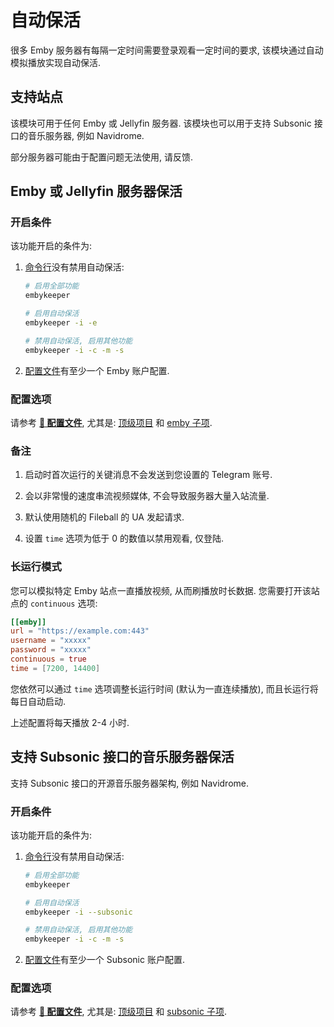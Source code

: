 # 自动保活

很多 Emby 服务器有每隔一定时间需要登录观看一定时间的要求, 该模块通过自动模拟播放实现自动保活.

## 支持站点

该模块可用于任何 Emby 或 Jellyfin 服务器. 该模块也可以用于支持 Subsonic 接口的音乐服务器, 例如 Navidrome.

部分服务器可能由于配置问题无法使用, 请反馈.

## Emby 或 Jellyfin 服务器保活

### 开启条件

该功能开启的条件为:

1. [命令行](/guide/命令行参数#%E5%8F%82%E6%95%B0%E8%AF%B4%E6%98%8E)没有禁用自动保活:

   ```bash
   # 启用全部功能
   embykeeper

   # 启用自动保活
   embykeeper -i -e

   # 禁用自动保活, 启用其他功能
   embykeeper -i -c -m -s
   ```

2. [配置文件](/guide/配置文件#emby-子项)有至少一个 Emby 账户配置.

### 配置选项

请参考 [**🔧 配置文件**](/guide/配置文件), 尤其是: [顶级项目](/guide/%E9%85%8D%E7%BD%AE%E6%96%87%E4%BB%B6#%E9%A1%B6%E7%BA%A7%E9%A1%B9%E7%9B%AE) 和 [emby 子项](/guide/%E9%85%8D%E7%BD%AE%E6%96%87%E4%BB%B6#emby-%E5%AD%90%E9%A1%B9).

### 备注

1. 启动时首次运行的关键消息不会发送到您设置的 Telegram 账号.

2. 会以非常慢的速度串流视频媒体, 不会导致服务器大量入站流量.

3. 默认使用随机的 Fileball 的 UA 发起请求.

4. 设置 `time` 选项为低于 0 的数值以禁用观看, 仅登陆.

### 长运行模式

您可以模拟特定 Emby 站点一直播放视频, 从而刷播放时长数据. 您需要打开该站点的 `continuous` 选项:

```toml
[[emby]]
url = "https://example.com:443"
username = "xxxxx"
password = "xxxxx"
continuous = true
time = [7200, 14400]
```

您依然可以通过 `time` 选项调整长运行时间 (默认为一直连续播放), 而且长运行将每日自动启动.

上述配置将每天播放 2-4 小时.

## 支持 Subsonic 接口的音乐服务器保活

支持 Subsonic 接口的开源音乐服务器架构, 例如 Navidrome.

### 开启条件

该功能开启的条件为:

1. [命令行](/guide/配置文件#emby-子项)没有禁用自动保活:

   ```bash
   # 启用全部功能
   embykeeper

   # 启用自动保活
   embykeeper -i --subsonic

   # 禁用自动保活, 启用其他功能
   embykeeper -i -c -m -s
   ```

2. [配置文件](/guide/配置文件#subsonic-子项)有至少一个 Subsonic 账户配置.

### 配置选项

请参考 [**🔧 配置文件**](/guide/配置文件), 尤其是: [顶级项目](/guide/配置文件#顶级项目) 和 [subsonic 子项](/guide/配置文件#subsonic-子项).